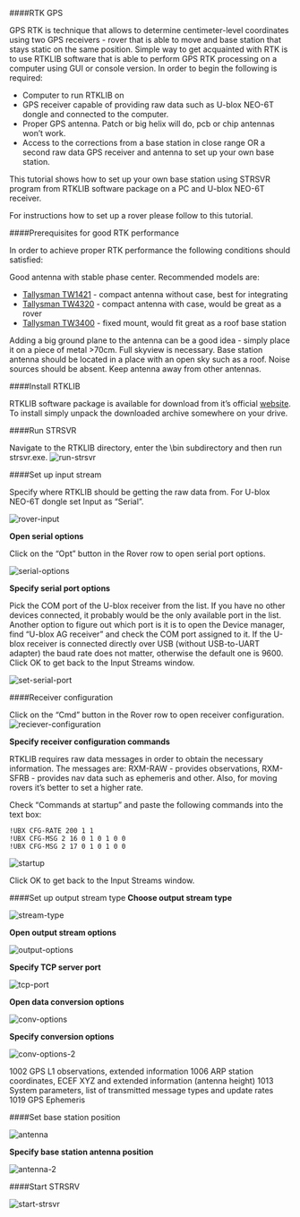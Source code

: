 ####RTK GPS

GPS RTK is technique that allows to determine centimeter-level coordinates using two GPS receivers - rover that is able to move and base station that stays static on the same position. Simple way to get acquainted with RTK is to use RTKLIB software that is able to perform GPS RTK processing on a computer using GUI or console version. In order to begin the following is required:

* Computer to run RTKLIB on
* GPS receiver capable of providing raw data such as U-blox NEO-6T dongle and connected to the computer.
* Proper GPS antenna. Patch or big helix will do, pcb or chip antennas won’t work.
* Access to the corrections from a base station in close range OR a second raw data GPS receiver and antenna to set up your own base station.

This tutorial shows how to set up your own base station using STRSVR program from RTKLIB software package on a PC and U-blox NEO-6T receiver.

For instructions how to set up a rover please follow to this tutorial.

####Prerequisites for good RTK performance

In order to achieve proper RTK performance the following conditions should satisfied:

Good antenna with stable phase center. Recommended models are:

* [Tallysman TW1421](http://www.tallysman.com/TW1421.php) - compact antenna without case, best for integrating
* [Tallysman TW4320](http://www.tallysman.com/TW432X.php) - compact antenna with case, would be great as a rover
* [Tallysman TW3400](http://www.tallysman.com/TW3400.php) - fixed mount, would fit great as a roof base station
 
Adding a big ground plane to the antenna can be a good idea - simply place it on a piece of metal >70cm.
Full skyview is necessary. Base station antenna should be located in a place with an open sky such as a roof.
Noise sources should be absent. Keep antenna away from other antennas.

####Install RTKLIB

RTKLIB software package is available for download from it’s official [website](http://www.rtklib.com/prog/rtklib_2.4.2_bin.zip). To install simply unpack the downloaded archive somewhere on your drive.

####Run STRSVR

Navigate to the RTKLIB directory, enter the \bin subdirectory and then run strsvr.exe.
![run-strsvr](img/run-strsvr.png)


####Set up input stream

Specify where RTKLIB should be getting the raw data from. For U-blox NEO-6T dongle set Input as “Serial”.

![rover-input](img/rover-input.png)

**Open serial options**

Click on the “Opt” button in the Rover row to open serial port options.

![serial-options](img/serial-options.png)


**Specify serial port options**

Pick the COM port of the U-blox receiver from the list. If you have no other devices connected, it probably would be the only available port in the list. Another option to figure out which port is it is to open the Device manager, find “U-blox AG receiver” and check the COM port assigned to it. If the U-blox receiver is connected directly over USB (without USB-to-UART adapter) the baud rate does not matter, otherwise the default one is 9600.
Click OK to get back to the Input Streams window.

![set-serial-port](img/set-serial-port.png) 

####Receiver configuration

Click on the “Cmd” button in the Rover row to open receiver configuration.
![reciever-configuration](img/receiver-configuration.png)


**Specify receiver configuration commands**

RTKLIB requires raw data messages in order to obtain the necessary information. The messages are: RXM-RAW - provides observations, RXM-SFRB - provides nav data such as ephemeris and other. Also, for moving rovers it’s better to set a higher rate.

Check “Commands at startup” and paste the following commands into the text box:
```
!UBX CFG-RATE 200 1 1
!UBX CFG-MSG 2 16 0 1 0 1 0 0 
!UBX CFG-MSG 2 17 0 1 0 1 0 0
```

![startup](img/commands-startup.png)

Click OK to get back to the Input Streams window.


####Set up output stream type
**Choose output stream type**

![stream-type](img/choose-output.png)

**Open output stream options**

![output-options](img/output-options.png)

**Specify TCP server port**

![tcp-port](img/tcp-port.png)

**Open data conversion options**

![conv-options](img/conversion-options.png)

**Specify conversion options**

![conv-options-2](img/conversion-options-2.png)

1002 GPS L1 observations, extended information
1006 ARP station coordinates, ECEF XYZ and extended information (antenna height)
1013 System parameters, list of transmitted message types and update rates
1019 GPS Ephemeris



####Set base station position


![antenna](img/antenna-position.png)

**Specify base station antenna position**

![antenna-2](img/antenna-position-2.png)

####Start STRSRV

![start-strsvr](img/start-strsvr.png)



